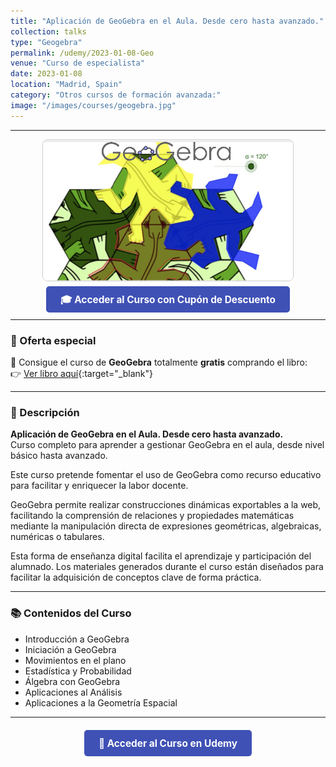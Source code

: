```yaml
---
title: "Aplicación de GeoGebra en el Aula. Desde cero hasta avanzado."
collection: talks
type: "Geogebra"
permalink: /udemy/2023-01-08-Geo
venue: "Curso de especialista"
date: 2023-01-08
location: "Madrid, Spain"
category: "Otros cursos de formación avanzada:"
image: "/images/courses/geogebra.jpg"
---
```


<!-- ✅ Structured Data for SEO -->
<script type="application/ld+json">
{
  "@context": "https://schema.org",
  "@type": "Course",
  "name": "Aplicación de GeoGebra en el Aula. Desde cero hasta avanzado.",
  "description": "Curso completo para aprender a utilizar GeoGebra en el aula desde nivel básico hasta avanzado, enfocado a docentes y educadores.",
  "provider": {
    "@type": "Organization",
    "name": "Udemy",
    "sameAs": "https://www.udemy.com"
  },
  "educationalCredentialAwarded": "Certificado de finalización",
  "inLanguage": "es",
  "url": "https://www.udemy.com/course/matematicas-geogebra/?couponCode=MAR_2025",
  "image": "{{ site.url }}/images/courses/geogebra.jpg"
}
</script>

---

<div style="text-align: center;">
  <img src="/images/courses/geogebra.jpg" alt="Curso GeoGebra" width="400" style="border-radius: 8px; border: 1px solid #ccc; margin-bottom: 1rem;">
</div>

<div style="text-align: center; margin-bottom: 1rem;">
  <a href="https://www.udemy.com/course/matematicas-geogebra/?couponCode=MAR_2025" 
     target="_blank"
     style="background-color: #3f51b5; color: white; padding: 0.75em 1.5em; text-decoration: none; font-weight: bold; border-radius: 5px; font-size: 1.1em;">
    🎓 Acceder al Curso con Cupón de Descuento
  </a>
</div>

---

### 🎁 Oferta especial
📘 Consigue el curso de **GeoGebra** totalmente **gratis** comprando el libro:  
👉 [Ver libro aquí](https://www.manuelcastillo.eu/portfolio/portfolio-1){:target="_blank"}

---

### 📘 Descripción

**Aplicación de GeoGebra en el Aula. Desde cero hasta avanzado.**  
Curso completo para aprender a gestionar GeoGebra en el aula, desde nivel básico hasta avanzado.

Este curso pretende fomentar el uso de GeoGebra como recurso educativo para facilitar y enriquecer la labor docente.

GeoGebra permite realizar construcciones dinámicas exportables a la web, facilitando la comprensión de relaciones y propiedades matemáticas mediante la manipulación directa de expresiones geométricas, algebraicas, numéricas o tabulares.

Esta forma de enseñanza digital facilita el aprendizaje y participación del alumnado. Los materiales generados durante el curso están diseñados para facilitar la adquisición de conceptos clave de forma práctica.

---

### 📚 Contenidos del Curso

- Introducción a GeoGebra  
- Iniciación a GeoGebra  
- Movimientos en el plano  
- Estadística y Probabilidad  
- Álgebra con GeoGebra  
- Aplicaciones al Análisis  
- Aplicaciones a la Geometría Espacial  

---

<div style="text-align: center; margin-top: 2rem;">
  <a href="https://www.udemy.com/course/matematicas-geogebra/?couponCode=MAR_2025" 
     target="_blank"
     style="background-color: #3f51b5; color: white; padding: 0.75em 1.5em; text-decoration: none; font-weight: bold; border-radius: 5px; font-size: 1.1em;">
    🚀 Acceder al Curso en Udemy
  </a>
</div>

<!--
<script src="https://www.paypal.com/sdk/js?client-id=BAAFLtzEbhR-v2Nk6YVEdhvWJzPrGcmQm4dOmmv6DDKyXomXKpToxESEA_da2HErs94WB2HVZrH396-SUg&components=hosted-buttons&disable-funding=venmo&currency=EUR"></script>
<div id="paypal-container-UX7UBGJ8TCPTW"></div>
<script>
  paypal.HostedButtons({
    hostedButtonId: "UX7UBGJ8TCPTW",
  }).render("#paypal-container-UX7UBGJ8TCPTW")
</script>
-->

